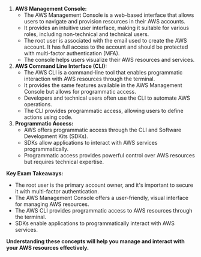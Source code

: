 1. **AWS Management Console:**
    - The AWS Management Console is a web-based interface that allows users to navigate and provision resources in their AWS accounts.
    - It provides an intuitive user interface, making it suitable for various roles, including non-technical and technical users.
    - The root user is associated with the email used to create the AWS account. It has full access to the account and should be protected with multi-factor authentication (MFA).
    - The console helps users visualize their AWS resources and services.
2. **AWS Command Line Interface (CLI):**
    - The AWS CLI is a command-line tool that enables programmatic interaction with AWS resources through the terminal.
    - It provides the same features available in the AWS Management Console but allows for programmatic access.
    - Developers and technical users often use the CLI to automate AWS operations.
    - The CLI provides programmatic access, allowing users to define actions using code.
3. **Programmatic Access:**
    - AWS offers programmatic access through the CLI and Software Development Kits (SDKs).
    - SDKs allow applications to interact with AWS services programmatically.
    - Programmatic access provides powerful control over AWS resources but requires technical expertise.

**Key Exam Takeaways:**

- The root user is the primary account owner, and it's important to secure it with multi-factor authentication.
- The AWS Management Console offers a user-friendly, visual interface for managing AWS resources.
- The AWS CLI provides programmatic access to AWS resources through the terminal.
- SDKs enable applications to programmatically interact with AWS services.

**Understanding these concepts will help you manage and interact with your AWS resources effectively.**